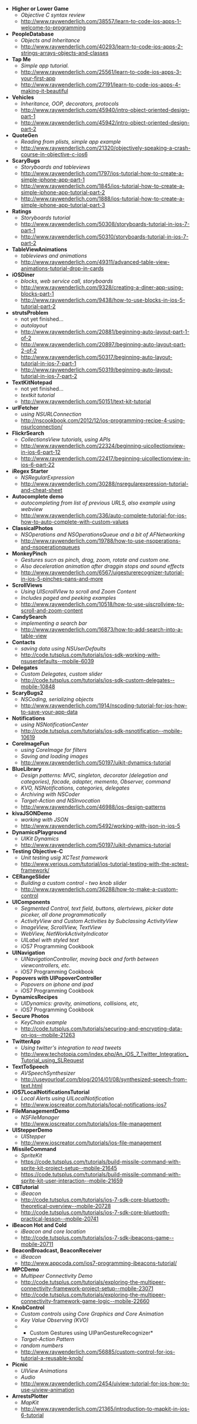 - **Higher or Lower Game**
    - *Objective C syntax review*
    - http://www.raywenderlich.com/38557/learn-to-code-ios-apps-1-welcome-to-programming
- **PeopleDatabase**
    - *Objects and Inheritance*
    - http://www.raywenderlich.com/40293/learn-to-code-ios-apps-2-strings-arrays-objects-and-classes
- **Tap Me**
    - *Simple app tutorial.*
    - http://www.raywenderlich.com/25561/learn-to-code-ios-apps-3-your-first-app
    - http://www.raywenderlich.com/27191/learn-to-code-ios-apps-4-making-it-beautiful
- **Vehicles**
    - *Inheritance, OOP, decorators, protocols*
    - http://www.raywenderlich.com/45940/intro-object-oriented-design-part-1
    - http://www.raywenderlich.com/45942/intro-object-oriented-design-part-2
- **QuoteGen**
    - *Reading from plists, simple app example*
    - http://www.raywenderlich.com/21320/objectively-speaking-a-crash-course-in-objective-c-ios6
- **ScaryBugs**
    - *Storyboards and tableviews*
    - http://www.raywenderlich.com/1797/ios-tutorial-how-to-create-a-simple-iphone-app-part-1
    - http://www.raywenderlich.com/1845/ios-tutorial-how-to-create-a-simple-iphone-app-tutorial-part-2
    - http://www.raywenderlich.com/1888/ios-tutorial-how-to-create-a-simple-iphone-app-tutorial-part-3
- **Ratings**
    - *Storyboards tutorial*
    - http://www.raywenderlich.com/50308/storyboards-tutorial-in-ios-7-part-1
    - http://www.raywenderlich.com/50310/storyboards-tutorial-in-ios-7-part-2
- **TableViewAnimations**
    - *tableviews and animations*
    - http://www.raywenderlich.com/49311/advanced-table-view-animations-tutorial-drop-in-cards
- **iOSDiner**
    - *blocks, web service call, storyboards*
    - http://www.raywenderlich.com/9328/creating-a-diner-app-using-blocks-part-1
    - http://www.raywenderlich.com/9438/how-to-use-blocks-in-ios-5-tutorial-part-2
- **strutsProblem**
    - not yet finished...
    - *autolayout*
    - http://www.raywenderlich.com/20881/beginning-auto-layout-part-1-of-2
    - http://www.raywenderlich.com/20897/beginning-auto-layout-part-2-of-2
    - http://www.raywenderlich.com/50317/beginning-auto-layout-tutorial-in-ios-7-part-1
    - http://www.raywenderlich.com/50319/beginning-auto-layout-tutorial-in-ios-7-part-2
- **TextKitNotepad**
    - not yet finished...
    - *textkit tutorial*
    - http://www.raywenderlich.com/50151/text-kit-tutorial
- **urlFetcher**
    - *using NSURLConnection*
    - http://nscookbook.com/2012/12/ios-programming-recipe-4-using-nsurlconnection/
- **FlickrSearch**
    - *CollectionsView tutorials, using APIs*
    - http://www.raywenderlich.com/22324/beginning-uicollectionview-in-ios-6-part-12
    - http://www.raywenderlich.com/22417/beginning-uicollectionview-in-ios-6-part-22
- **iRegex Starter**
    -  *NSRegularExpression*
    - http://www.raywenderlich.com/30288/nsregularexpression-tutorial-and-cheat-sheet
- **Autocomplete demo**
    - *autocompleting from list of previous URLS, also example using webview*
    - http://www.raywenderlich.com/336/auto-complete-tutorial-for-ios-how-to-auto-complete-with-custom-values
- **ClassicalPhotos**
    - *NSOperations and NSOperationsQueue and a bit of AFNetworking*
    - http://www.raywenderlich.com/19788/how-to-use-nsoperations-and-nsoperationqueues
- **MonkeyPinch**
    - *Gestures sucn as pinch, drag, zoom, rotate and custom one.*
    - *Also deceleration animation after draggin stops and sound effects*
    - http://www.raywenderlich.com/6567/uigesturerecognizer-tutorial-in-ios-5-pinches-pans-and-more
- **ScrollViews**
    - *Using UIScrollVIew to scroll and Zoom Content*
    - *Includes paged and peeking examples*
    - http://www.raywenderlich.com/10518/how-to-use-uiscrollview-to-scroll-and-zoom-content
- **CandySearch**
    - *implementing a search bar*
    - http://www.raywenderlich.com/16873/how-to-add-search-into-a-table-view
- **Contacts**
    - *saving data using NSUserDefaults*
    - http://code.tutsplus.com/tutorials/ios-sdk-working-with-nsuserdefaults--mobile-6039
- **Delegates**
    - *Custom Delegates, custom slider*
    - http://code.tutsplus.com/tutorials/ios-sdk-custom-delegates--mobile-10848
- **ScaryBugs2**
    - *NSCoding, serializing objects*
    - http://www.raywenderlich.com/1914/nscoding-tutorial-for-ios-how-to-save-your-app-data
- **Notifications**
    - *using NSNotificationCenter*
    - http://code.tutsplus.com/tutorials/ios-sdk-nsnotification--mobile-10619
- **CoreImageFun**
    - *using CoreImage for filters*
    - *Saving and loading images*
    - http://www.raywenderlich.com/50197/uikit-dynamics-tutorial
- **BlueLibrary**
    - *Design patterns: MVC, singleton, decorator (delegation and categories), facade, adapter, memento, Observer, command*
    - *KVO, NSNotifications, categories, delegates*
    - *Archiving with NSCoder*
    - *Target-Action and NSInvocation*
    - http://www.raywenderlich.com/46988/ios-design-patterns
- **kivaJSONDemo**
    - *working with JSON*
    - http://www.raywenderlich.com/5492/working-with-json-in-ios-5
- **DynamicsPlayground**
    - *UIKit Dynamics*
    - http://www.raywenderlich.com/50197/uikit-dynamics-tutorial
- **Testing Objective-C**
    - *Unit testing usig XCTest framework*
    - http://www.verious.com/tutorial/ios-tutorial-testing-with-the-xctest-framework/
- **CERangeSlider**
    - *Building a custom control - two knob slider*
    - http://www.raywenderlich.com/36288/how-to-make-a-custom-control
- **UIComponents**
    - *Segmented Control, text field, buttons, alertviews, picker date piceker, all done programmatically*
    - *ActivityView and Custom Activities by Subclassing ActivityView*
    - *ImageView, ScrollView, TextView*
    - *WebView, NetWorkActivityIndicator*
    - *UILabel with styled text*
    - iOS7 Programming Cookbook
- **UINavigation**
    - *UINavigationController, moving back and forth between viewcontrollers, etc.*
    - iOS7 Programming Cookbook
- **Popovers with UIPopoverController**
    - *Popovers on iphone and ipad*
    - iOS7 Programming Cookbook
- **DynamicsRecipes**
    - *UIDynamics: gravity, animations, collisions, etc,*
    - iOS7 Programming Cookbook
- **Secure Photos**
    - *KeyChain example*
    - http://code.tutsplus.com/tutorials/securing-and-encrypting-data-on-ios--mobile-21263
- **TwitterApp**
    - *Using twitter's integration to read tweets*
    - http://www.techotopia.com/index.php/An_iOS_7_Twitter_Integration_Tutorial_using_SLRequest
- **TextToSpeech**
    - *AVSpeechSynthesizer*
    - http://useyourloaf.com/blog/2014/01/08/synthesized-speech-from-text.html
- **iOS7LocalNotificationsTutorial**
    - *Local Alerts using UILocalNotification*
    - http://www.ioscreator.com/tutorials/local-notifications-ios7
- **FileManagementDemo**
    - *NSFileManager*
    - http://www.ioscreator.com/tutorials/ios-file-management
- **UIStepperDemo**
    - *UIStepper*
    - http://www.ioscreator.com/tutorials/ios-file-management 
- **MissileCommand**
    - *SpriteKit*
    - https://code.tutsplus.com/tutorials/build-missile-command-with-sprite-kit-project-setup--mobile-21645
    - https://code.tutsplus.com/tutorials/build-missile-command-with-sprite-kit-user-interaction--mobile-21659
- **CBTutorial**
    - *iBeacon*
    - http://code.tutsplus.com/tutorials/ios-7-sdk-core-bluetooth-theoretical-overview--mobile-20728
    - http://code.tutsplus.com/tutorials/ios-7-sdk-core-bluetooth-practical-lesson--mobile-20741
- **iBeacon Hot and Cold**
    - *iBeacon and core location*
    - http://code.tutsplus.com/tutorials/ios-7-sdk-ibeacons-game--mobile-20711
- **BeaconBroadcast, BeaconReceiver**
    - *iBeacon*
    - http://www.appcoda.com/ios7-programming-ibeacons-tutorial/
- **MPCDemo**
    - *Multipeer Connectivity Demo*
    - http://code.tutsplus.com/tutorials/exploring-the-multipeer-connectivity-framework-project-setup--mobile-23071
    - http://code.tutsplus.com/tutorials/exploring-the-multipeer-connectivity-framework-game-logic--mobile-22660
- **KnobControl**
    - *Custom controls using Core Graphics and Core Animation*
    - *Key Value Observing (KVO)*
    - * Custom Gestures using UIPanGestureRecognizer*
    - *Target-Action Pattern*
    - *random numbers*
    - http://www.raywenderlich.com/56885/custom-control-for-ios-tutorial-a-reusable-knob/
- **Picnic**
    - *UIView Animations*
    - *Audio*
    - http://www.raywenderlich.com/2454/uiview-tutorial-for-ios-how-to-use-uiview-animation
- **ArrestsPlotter**
    - *MapKit*
    - http://www.raywenderlich.com/21365/introduction-to-mapkit-in-ios-6-tutorial
